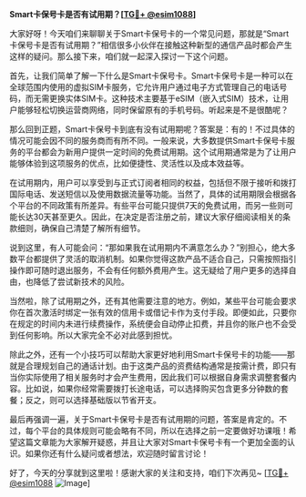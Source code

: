 **Smart卡保号卡是否有试用期？[[TG💪+ @esim1088](https://t.me/s/esim1088)]**

大家好呀！今天咱们来聊聊关于Smart卡保号卡的一个常见问题，那就是“Smart卡保号卡是否有试用期？”相信很多小伙伴在接触这种新型的通信产品时都会产生这样的疑问。那么接下来，咱们就一起深入探讨一下这个问题。

首先，让我们简单了解一下什么是Smart卡保号卡。Smart卡保号卡是一种可以在全球范围内使用的虚拟SIM卡服务，它允许用户通过电子方式管理自己的电话号码，而无需更换实体SIM卡。这种技术主要基于eSIM（嵌入式SIM）技术，让用户能够轻松切换运营商网络，同时保留原有的手机号码。听起来是不是很酷呢？

那么回到正题，Smart卡保号卡到底有没有试用期呢？答案是：有的！不过具体的情况可能会因不同的服务商而有所不同。一般来说，大多数提供Smart卡保号卡服务的平台都会为新用户提供一定时间的免费试用期。这个试用期通常是为了让用户能够体验到这项服务的优点，比如便捷性、灵活性以及成本效益等。

在试用期内，用户可以享受到与正式订阅者相同的权益，包括但不限于接听和拨打国际电话、发送短信以及使用数据流量等功能。当然了，具体的试用期限会根据各个平台的不同政策有所差异。有些平台可能只提供7天的免费试用，而另一些则可能长达30天甚至更久。因此，在决定是否注册之前，建议大家仔细阅读相关的条款细则，确保自己清楚了解所有细节。

说到这里，有人可能会问：“那如果我在试用期内不满意怎么办？”别担心，绝大多数平台都提供了灵活的取消机制。如果你觉得这款产品不适合自己，只需按照指引操作即可随时退出服务，不会有任何额外费用产生。这无疑给了用户更多的选择自由，也降低了尝试新技术的风险。

当然啦，除了试用期之外，还有其他需要注意的地方。例如，某些平台可能会要求你在首次激活时绑定一张有效的信用卡或借记卡作为支付手段。即便如此，只要你在规定的时间内未进行续费操作，系统便会自动停止扣费，并且你的账户也不会受到任何影响。所以大家完全不必对此感到担忧。

除此之外，还有一个小技巧可以帮助大家更好地利用Smart卡保号卡的功能——那就是合理规划自己的通话计划。由于这类产品的资费结构通常是按需计费，即只有当你实际使用了相关服务时才会产生费用，因此我们可以根据自身需求调整套餐内容。比如说，如果你经常需要拨打长途电话，可以选择购买包含更多分钟数的套餐；反之，则可以选择基础版以节省开支。

最后再强调一遍，关于Smart卡保号卡是否有试用期的问题，答案是肯定的。不过，每个平台的具体规则可能会略有不同，所以在选择之前一定要做好功课哦！希望这篇文章能为大家解开疑惑，并且让大家对Smart卡保号卡有一个更加全面的认识。如果你还有什么疑问或者想法，欢迎随时留言讨论！

好了，今天的分享就到这里啦！感谢大家的关注和支持，咱们下次再见~ [[TG💪+ @esim1088](https://t.me/s/esim1088) ![Image](https://i.postimg.cc/4NQfJmqS/Snipaste-2025-05-13-00-14-12.png)]